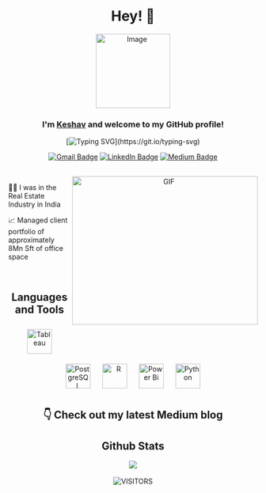 <div align="center">

<h1> Hey! 👋 </h1>
<img src = "https://github.com/user-attachments/assets/f4ca5748-bba7-4a6a-a5e2-86263003a031" alt = "Image" width = "150" height = "150">

### I'm [Keshav](https://www.linkedin.com/in/keshavdewan/) and welcome to my GitHub profile!
  
[![Typing SVG](https://readme-typing-svg.demolab.com?font=Noto+Sans&weight=600&size=24&duration=2000&color=000000&background=FFFFFF&center=true&vCenter=true&width=435&lines=An+Engineer%2C+;a+Data+Analyst;+with+background+in;+Research+and+consulting;+and+business+development!)](https://git.io/typing-svg)

[![Gmail Badge](https://img.shields.io/badge/-keshavdewan-c14438?style=social&logo=Gmail&logoColor=red&link=mailto:keshavdewan1990@gmail.com)](mailto:keshavdewan1990@gmail.com)
[![LinkedIn Badge](https://img.shields.io/badge/-LinkedIn-blue?style=social&logo=Linkedin&logoColor=blue&link=https://www.linkedin.com/in/ndleah/)](https://www.linkedin.com/in/keshavdewan/)
[![Medium Badge](http://img.shields.io/badge/-Medium-1ca0f1?style=social&logo=Medium&logoColor=black&link=https://medium.com/@ndleah)](https://medium.com/@kdrokz)


<br>

<img align="right" height="300" width="375" alt="GIF" src="https://github.com/user-attachments/assets/ce546097-3763-4131-832b-e7a0b41e5003">

</div>


👩‍🎓 I was in the Real Estate Industry in India
  
📈 Managed client portfolio of approximately 8Mn Sft of office space










<br>

<div align="center">
  
## Languages and Tools  
<div align="center">  
<a href="https://www.tableau.com/" target="_blank"><img style="margin: 10px" src="https://profilinator.rishav.dev/skills-assets/tableau.svg" alt="Tableau" height="50" /></a>  
<a href="https://www.postgresql.org/" target="_blank"><img style="margin: 10px" src="https://profilinator.rishav.dev/skills-assets/postgresql-original-wordmark.svg" alt="PostgreSQL" height="50" /></a>  
<a href="https://www.r-project.org/" target="_blank"><img style="margin: 10px" src="https://profilinator.rishav.dev/skills-assets/r.svg" alt="R" height="50" /></a>  
<a href="https://powerbi.microsoft.com/en-us/" target="_blank"><img style="margin: 10px" src="https://profilinator.rishav.dev/skills-assets/powerbi.png" alt="Power Bi" height="50" /></a>  
<a href="https://www.python.org/" target="_blank"><img style="margin: 10px" src="https://profilinator.rishav.dev/skills-assets/python-original.svg" alt="Python" height="50" /></a>  
</div>


## 👇 Check out my latest Medium blog


## Github Stats  
<div align="center"><img src="https://github-readme-stats.vercel.app/api?username=keshavdewan&show_icons=true&count_private=true&hide_border=true" align="center" /></div>  

<br/>  

<div align="center"><img alt="VISITORS" src="https://komarev.com/ghpvc/?username=keshavdewan&style=flat&labelColor=red&logo=github&label=PROFILE+VIEWS&color=971901"/></div>

<br>

<div align="center">

<!---
keshavdewan/keshavdewan is a ✨ special ✨ repository because its `README.md` (this file) appears on your GitHub profile.
You can click the Preview link to take a look at your changes.
--->
